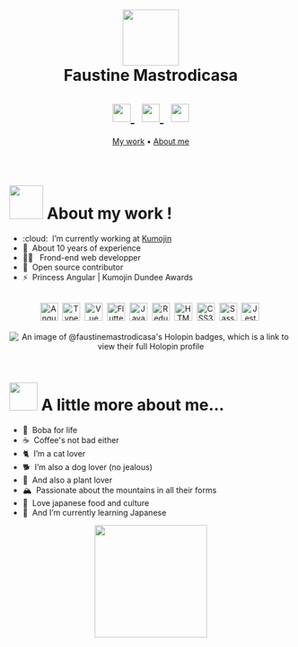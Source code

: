 <div color="black">
  <div align="center">
    <h1>
      <img src="https://media.giphy.com/media/8T5sFZ1nsAqAUSRBdz/giphy.gif" width="100">
      <div>Faustine Mastrodicasa</div>
      <br>
      <div id="icons">
        <a href="https://gitlab.com/Faufau" target="_blank">
          <img height="32" width="32" src="https://cdn.simpleicons.org/gitlab/FC6D26" />
        </a>
        &nbsp;
        <a href="https://www.linkedin.com/in/faustine-mastrodicasa" target="_blank">
          <img height="32" width="32" src="https://cdn.simpleicons.org/linkedin/FFFFFF" />
        </a>
        &nbsp;
        <a href="https://twitter.com/FaustineMastro" target="_blank">
          <img height="32" width="32" src="https://cdn.simpleicons.org/twitter/1DA1F2" />
        </a>
      </div>
    </h1>
    <div id="menu">
      <p align="center">
        <a href="#my-work">My work</a> •
        <a href="#about-me">About me</a>
      </p>
    </div>
  </div>
  <br>
  <div id="my-work" align="left">
    <h1 #my-work><img src="https://media.giphy.com/media/UT5KJxgtX4o9Q3O9bg/giphy.gif" width="60"> About my work !</h1>
    <ul>
      <li> :cloud:&nbsp;&nbsp;I’m currently working at <a href="https://github.com/kumojin">Kumojin</a> </li>
      <li> 🎂&nbsp;&nbsp;About 10 years of experience</li>
      <li> 💅🏽&nbsp;&nbsp;&nbsp;Frond-end web developper</li>
      <li> 👾&nbsp;&nbsp;Open source contributor</li>
      <li> ⚡&nbsp;&nbsp;Princess Angular | Kumojin Dundee Awards</li>
    </ul>
    <br>
    <div align="center">
      <img height="32" width="32" src="https://cdn.simpleicons.org/angular/DD0031" title="Angular" />&nbsp;
      <img height="32" width="32" src="https://cdn.simpleicons.org/typescript/3178C6" title="Typescript" />&nbsp;
      <img height="32" width="32" src="https://cdn.simpleicons.org/vue.js/4FC08D" title="Vue" />&nbsp;
      <img height="32" width="32" src="https://cdn.simpleicons.org/flutter/02569B" title="Flutter" />&nbsp;
      <img height="32" width="32" src="https://cdn.simpleicons.org/javascript/F7DF1E" title="Javascript" />&nbsp;
      <img height="32" width="32" src="https://cdn.simpleicons.org/redux/764ABC" title="Redux" />&nbsp;
      <img height="32" width="32" src="https://cdn.simpleicons.org/html5/E34F26" title="HTML5" />&nbsp;
      <img height="32" width="32" src="https://cdn.simpleicons.org/css3/1572B6" title="CSS3" />&nbsp;
      <img height="32" width="32" src="https://cdn.simpleicons.org/sass/CC6699" title="Sass" />&nbsp;
      <img height="32" width="32" src="https://cdn.simpleicons.org/jest/C21325" title="Jest" />&nbsp;
    </div>
    <br>
    <div align="center">
      <img src="https://holopin.me/faustinemastrodicasa" alt="An image of @faustinemastrodicasa's Holopin badges, which is a link to view their full Holopin profile">
    </div>
  </div>
  <br>
  <div id="about-me">
    <h1 #about-me><img src="https://media.giphy.com/media/VgCDAzcKvsR6OM0uWg/giphy.gif" width="50"> A little more about me...</h1>
    <ul>
      <li> 🧋&nbsp;&nbsp;Boba for life</li>
      <li> ☕️&nbsp;&nbsp;Coffee's not bad either</li>
      <li> 🐈&nbsp;&nbsp;I’m a cat lover</li>
      <li> 🐕&nbsp;&nbsp;I’m also a dog lover (no jealous)</li>
      <li> 🌱&nbsp;&nbsp;And also a plant lover</li>
      <li> 🏔&nbsp;&nbsp;Passionate about the mountains in all their forms</li>
      <li> 🍙&nbsp;&nbsp;Love japanese food and culture</li>
      <li> 🎋&nbsp;&nbsp;And I’m currently learning Japanese</li>
    </ul>
  </div>
  <div align="center">
    <img src="https://media.giphy.com/media/kdQc4HfvxnIhqcXQ56/giphy.gif" width="200">
  </div>
</div>
